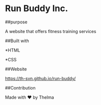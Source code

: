 # Run Buddy Inc.

##purpose

A website that offers fitness training services


##Built with

*HTML

*CSS


##Website

https://th-svn.github.io/run-buddy/


##Contribution

Made with ❤️ by Thelma 
